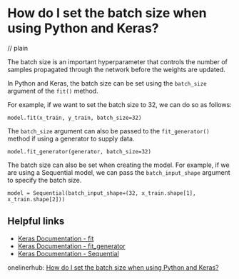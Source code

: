 # How do I set the batch size when using Python and Keras?
// plain

The batch size is an important hyperparameter that controls the number of samples propagated through the network before the weights are updated.

In Python and Keras, the batch size can be set using the `batch_size` argument of the `fit()` method.

For example, if we want to set the batch size to 32, we can do so as follows:

```
model.fit(x_train, y_train, batch_size=32)
```

The `batch_size` argument can also be passed to the `fit_generator()` method if using a generator to supply data.

```
model.fit_generator(generator, batch_size=32)
```

The batch size can also be set when creating the model. For example, if we are using a Sequential model, we can pass the `batch_input_shape` argument to specify the batch size.

```
model = Sequential(batch_input_shape=(32, x_train.shape[1], x_train.shape[2]))
```

## Helpful links
- [Keras Documentation - fit](https://keras.io/models/model/#fit)
- [Keras Documentation - fit_generator](https://keras.io/models/model/#fit_generator)
- [Keras Documentation - Sequential](https://keras.io/models/sequential/)

onelinerhub: [How do I set the batch size when using Python and Keras?](https://onelinerhub.com/python-keras/how-do-i-set-the-batch-size-when-using-python-and-keras)